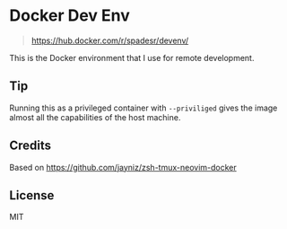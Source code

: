 Docker Dev Env
======

> https://hub.docker.com/r/spadesr/devenv/

This is the Docker environment that I use for remote development.  

## Tip

Running this as a privileged container with `--priviliged` gives the image almost all the capabilities of the host machine.

## Credits
Based on https://github.com/jayniz/zsh-tmux-neovim-docker

## License
MIT
